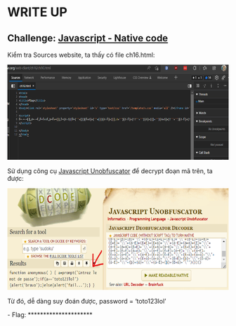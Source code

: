# WRITE UP

## Challenge: [Javascript - Native code](https://www.root-me.org/en/Challenges/Web-Client/Javascript-Native-code)

Kiểm tra Sources website, ta thấy có file ch16.html:

<img src="./media/image1.png" style="width:6.5in;height:2.25764in" alt="Text Description automatically generated with medium confidence" />

Sử dụng công cụ [Javascript Unobfuscator](https://www.dcode.fr/javascript-unobfuscator) để decrypt đoạn mã trên, ta được:

<img src="./media/image2.png" style="width:6.5in;height:2.42153in" alt="A picture containing diagram Description automatically generated" />

Từ đó, dễ dàng suy đoán được, password = ‘toto123lol’

\- Flag: \*\*\*\*\*\*\*\*\*\*\*\*\*\*\*\*\*\*\*\*\*

